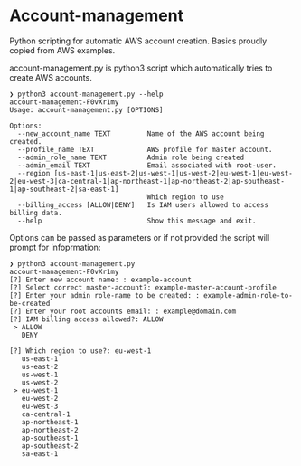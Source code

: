# Account-management

Python scripting for automatic AWS account creation. Basics proudly copied from AWS examples.

account-management.py is python3 script which automatically tries to create AWS accounts.


```
❯ python3 account-management.py --help                                                                                                                   account-management-F0vXr1my
Usage: account-management.py [OPTIONS]

Options:
  --new_account_name TEXT         Name of the AWS account being created.
  --profile_name TEXT             AWS profile for master account.
  --admin_role_name TEXT          Admin role being created
  --admin_email TEXT              Email associated with root-user.
  --region [us-east-1|us-east-2|us-west-1|us-west-2|eu-west-1|eu-west-2|eu-west-3|ca-central-1|ap-northeast-1|ap-northeast-2|ap-southeast-1|ap-southeast-2|sa-east-1]
                                  Which region to use
  --billing_access [ALLOW|DENY]   Is IAM users allowed to access billing data.
  --help                          Show this message and exit.
``` 

Options can be passed as parameters or if not provided the script will prompt for infoprmation:

```
❯ python3 account-management.py                                                                                                                          account-management-F0vXr1my
[?] Enter new account name: : example-account
[?] Select correct master-account?: example-master-account-profile
[?] Enter your admin role-name to be created: : example-admin-role-to-be-created
[?] Enter your root accounts email: : example@domain.com
[?] IAM billing access allowed?: ALLOW
 > ALLOW
   DENY

[?] Which region to use?: eu-west-1
   us-east-1
   us-east-2
   us-west-1
   us-west-2
 > eu-west-1
   eu-west-2
   eu-west-3
   ca-central-1
   ap-northeast-1
   ap-northeast-2
   ap-southeast-1
   ap-southeast-2
   sa-east-1
```